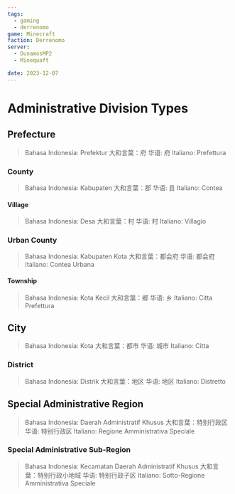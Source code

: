 ```yaml
---
tags:
  - gaming
  - derrenomo
game: Minecraft
faction: Derrenomo
server:
  - DunamosMP2
  - Minequaft

date: 2023-12-07
---
```

# Administrative Division Types

## Prefecture

> Bahasa Indonesia: Prefektur
> 大和言葉：府
> 华语: 府
> Italiano: Prefettura

### County

> Bahasa Indonesia: Kabupaten
> 大和言葉：郡
> 华语: 县
> Italiano: Contea

#### Village

> Bahasa Indonesia: Desa
> 大和言葉：村
> 华语: 村
> Italiano: Villagio

### Urban County

> Bahasa Indonesia: Kabupaten Kota
> 大和言葉：都会府
> 华语: 都会府
> Italiano: Contea Urbana

#### Township

> Bahasa Indonesia: Kota Kecil
> 大和言葉：郷
> 华语: 乡
> Italiano: Citta Prefettura
## City

> Bahasa Indonesia: Kota
> 大和言葉：都市
> 华语: 城市
> Italiano: Citta

### District

> Bahasa Indonesia: Distrik
> 大和言葉：地区
> 华语: 地区
> Italiano: Distretto

## Special Administrative Region

> Bahasa Indonesia: Daerah Administratif Khusus
> 大和言葉：特别行政区
> 华语: 特别行政区
> Italiano: Regione Amministrativa Speciale

### Special Administrative Sub-Region

> Bahasa Indonesia: Kecamatan Daerah Administratif Khusus 
> 大和言葉：特别行政小地域
> 华语: 特别行政子区
> Italiano: Sotto-Regione Amministrativa Speciale
